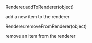 

<!-- Start D:\xampp\htdocs\jest\source\renderer.js -->

Renderer.addToRenderer(object)

add a new item to the renderer

Renderer.removeFromRenderer(object)

remove an item from the renderer

<!-- End D:\xampp\htdocs\jest\source\renderer.js -->

